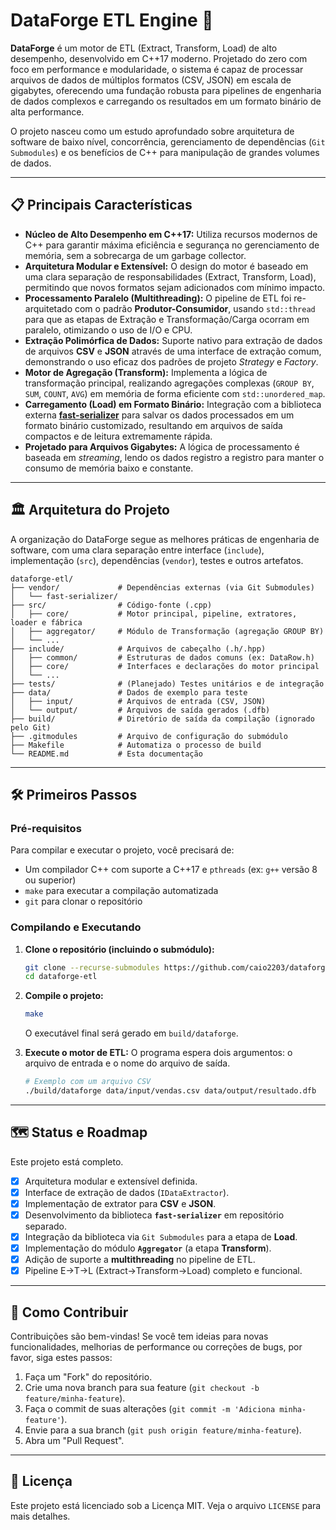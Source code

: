 # DataForge ETL Engine 🚀

**DataForge** é um motor de ETL (Extract, Transform, Load) de alto desempenho, desenvolvido em C++17 moderno. Projetado do zero com foco em performance e modularidade, o sistema é capaz de processar arquivos de dados de múltiplos formatos (CSV, JSON) em escala de gigabytes, oferecendo uma fundação robusta para pipelines de engenharia de dados complexos e carregando os resultados em um formato binário de alta performance.

O projeto nasceu como um estudo aprofundado sobre arquitetura de software de baixo nível, concorrência, gerenciamento de dependências (`Git Submodules`) e os benefícios de C++ para manipulação de grandes volumes de dados.

-----

## 📋 Principais Características

  * **Núcleo de Alto Desempenho em C++17:** Utiliza recursos modernos de C++ para garantir máxima eficiência e segurança no gerenciamento de memória, sem a sobrecarga de um garbage collector.
  * **Arquitetura Modular e Extensível:** O design do motor é baseado em uma clara separação de responsabilidades (Extract, Transform, Load), permitindo que novos formatos sejam adicionados com mínimo impacto.
  * **Processamento Paralelo (Multithreading):** O pipeline de ETL foi re-arquitetado com o padrão **Produtor-Consumidor**, usando `std::thread` para que as etapas de Extração e Transformação/Carga ocorram em paralelo, otimizando o uso de I/O e CPU.
  * **Extração Polimórfica de Dados:** Suporte nativo para extração de dados de arquivos **CSV** e **JSON** através de uma interface de extração comum, demonstrando o uso eficaz dos padrões de projeto *Strategy* e *Factory*.
  * **Motor de Agregação (Transform):** Implementa a lógica de transformação principal, realizando agregações complexas (`GROUP BY`, `SUM`, `COUNT`, `AVG`) em memória de forma eficiente com `std::unordered_map`.
  * **Carregamento (Load) em Formato Binário:** Integração com a biblioteca externa **[fast-serializer](https://github.com/caio2203/fast-serializer)** para salvar os dados processados em um formato binário customizado, resultando em arquivos de saída compactos e de leitura extremamente rápida.
  * **Projetado para Arquivos Gigabytes:** A lógica de processamento é baseada em *streaming*, lendo os dados registro a registro para manter o consumo de memória baixo e constante.

-----

## 🏛️ Arquitetura do Projeto

A organização do DataForge segue as melhores práticas de engenharia de software, com uma clara separação entre interface (`include`), implementação (`src`), dependências (`vendor`), testes e outros artefatos.

```
dataforge-etl/
├── vendor/             # Dependências externas (via Git Submodules)
│   └── fast-serializer/
├── src/                # Código-fonte (.cpp)
│   ├── core/           # Motor principal, pipeline, extratores, loader e fábrica
│   ├── aggregator/     # Módulo de Transformação (agregação GROUP BY)
│   └── ...
├── include/            # Arquivos de cabeçalho (.h/.hpp)
│   ├── common/         # Estruturas de dados comuns (ex: DataRow.h)
│   ├── core/           # Interfaces e declarações do motor principal
│   └── ...
├── tests/              # (Planejado) Testes unitários e de integração
├── data/               # Dados de exemplo para teste
│   ├── input/          # Arquivos de entrada (CSV, JSON)
│   └── output/         # Arquivos de saída gerados (.dfb)
├── build/              # Diretório de saída da compilação (ignorado pelo Git)
├── .gitmodules         # Arquivo de configuração do submódulo
├── Makefile            # Automatiza o processo de build
└── README.md           # Esta documentação
```

-----

## 🛠️ Primeiros Passos

### Pré-requisitos

Para compilar e executar o projeto, você precisará de:

  * Um compilador C++ com suporte a C++17 e `pthreads` (ex: `g++` versão 8 ou superior)
  * `make` para executar a compilação automatizada
  * `git` para clonar o repositório

### Compilando e Executando

1.  **Clone o repositório (incluindo o submódulo):**

    ```bash
    git clone --recurse-submodules https://github.com/caio2203/dataforge-etl.git
    cd dataforge-etl
    ```

2.  **Compile o projeto:**

    ```bash
    make
    ```

    O executável final será gerado em `build/dataforge`.

3.  **Execute o motor de ETL:**
    O programa espera dois argumentos: o arquivo de entrada e o nome do arquivo de saída.

    ```bash
    # Exemplo com um arquivo CSV
    ./build/dataforge data/input/vendas.csv data/output/resultado.dfb
    ```

-----

## 🗺️ Status e Roadmap

Este projeto está completo.

  - [x] Arquitetura modular e extensível definida.
  - [x] Interface de extração de dados (`IDataExtractor`).
  - [x] Implementação de extrator para **CSV** e **JSON**.
  - [x] Desenvolvimento da biblioteca **`fast-serializer`** em repositório separado.
  - [x] Integração da biblioteca via `Git Submodules` para a etapa de **Load**.
  - [x] Implementação do módulo **`Aggregator`** (a etapa **Transform**).
  - [x] Adição de suporte a **multithreading** no pipeline de ETL.
  - [x] Pipeline E-\>T-\>L (Extract-\>Transform-\>Load) completo e funcional.

-----

## 🤝 Como Contribuir

Contribuições são bem-vindas\! Se você tem ideias para novas funcionalidades, melhorias de performance ou correções de bugs, por favor, siga estes passos:

1.  Faça um "Fork" do repositório.
2.  Crie uma nova branch para sua feature (`git checkout -b feature/minha-feature`).
3.  Faça o commit de suas alterações (`git commit -m 'Adiciona minha-feature'`).
4.  Envie para a sua branch (`git push origin feature/minha-feature`).
5.  Abra um "Pull Request".

-----

## 📄 Licença

Este projeto está licenciado sob a Licença MIT. Veja o arquivo `LICENSE` para mais detalhes.